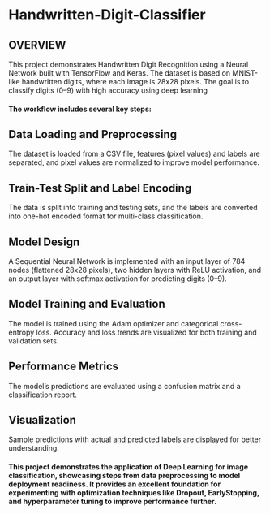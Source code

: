 # Handwritten-Digit-Classifier

## OVERVIEW

This project demonstrates Handwritten Digit Recognition using a Neural Network built with TensorFlow and Keras. The dataset is based on MNIST-like handwritten digits, where each image is 28x28 pixels. The goal is to classify digits (0–9) with high accuracy using deep learning

#### The workflow includes several key steps:

## Data Loading and Preprocessing 
The dataset is loaded from a CSV file, features (pixel values) and labels are separated, and pixel values are normalized to improve model performance.

## Train-Test Split and Label Encoding 
The data is split into training and testing sets, and the labels are converted into one-hot encoded format for multi-class classification.

## Model Design 
A Sequential Neural Network is implemented with an input layer of 784 nodes (flattened 28x28 pixels), two hidden layers with ReLU activation, and an output layer with softmax activation for predicting digits (0–9).

## Model Training and Evaluation 
The model is trained using the Adam optimizer and categorical cross-entropy loss. Accuracy and loss trends are visualized for both training and validation sets.

## Performance Metrics 
The model’s predictions are evaluated using a confusion matrix and a classification report.

## Visualization 
Sample predictions with actual and predicted labels are displayed for better understanding.

#### This project demonstrates the application of Deep Learning for image classification, showcasing steps from data preprocessing to model deployment readiness. It provides an excellent foundation for experimenting with optimization techniques like Dropout, EarlyStopping, and hyperparameter tuning to improve performance further.

